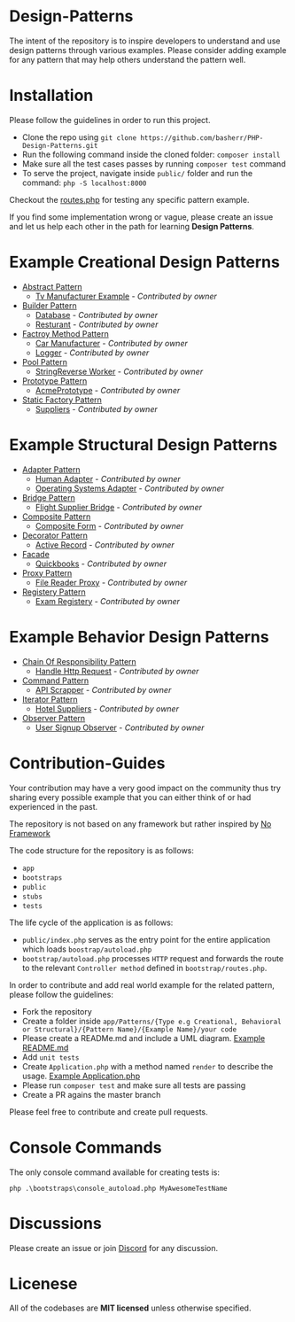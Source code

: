 # Design-Patterns
The intent of the repository is to inspire developers to understand and use design patterns through various examples. Please consider adding example for any pattern that may help others understand the pattern well.

# Installation

Please follow the guidelines in order to run this project.

- Clone the repo using `git clone https://github.com/basherr/PHP-Design-Patterns.git`
- Run the following command inside the cloned folder: `composer install`
- Make sure all the test cases passes by running `composer test` command
- To serve the project, navigate inside `public/` folder and run the command: `php -S localhost:8000`

Checkout the [routes.php](https://github.com/basherr/PHP-Design-Patterns/blob/master/bootstraps/routes.php) for testing any specific pattern example.

If you find some implementation wrong or vague, please create an issue and let us help each other in the path for learning **Design Patterns**.

# Example Creational Design Patterns
- [Abstract Pattern](https://github.com/basherr/PHP-Design-Patterns/tree/master/app/Patterns/Creational/AbstractPattern)
  - [Tv Manufacturer Example](https://github.com/basherr/PHP-Design-Patterns/tree/master/app/Patterns/Creational/AbstractPattern/TvManufacturer) - *Contributed by owner*
- [Builder Pattern](https://github.com/basherr/PHP-Design-Patterns/tree/master/app/Patterns/Creational/Builder)
  - [Database](https://github.com/basherr/PHP-Design-Patterns/tree/master/app/Patterns/Creational/Builder/Database) - *Contributed by owner*
  - [Resturant](https://github.com/basherr/PHP-Design-Patterns/tree/master/app/Patterns/Creational/Builder/Database/Resturant) - *Contributed by owner*
- [Factroy Method Pattern](https://github.com/basherr/PHP-Design-Patterns/tree/master/app/Patterns/Creational/FactoryMethod)
  - [Car Manufacturer](https://github.com/basherr/PHP-Design-Patterns/tree/master/app/Patterns/Creational/FactoryMethod/CarManufacturer) - *Contributed by owner*
  - [Logger](https://github.com/basherr/PHP-Design-Patterns/tree/master/app/Patterns/Creational/FactoryMethod/Logger) - *Contributed by owner*
- [Pool Pattern](https://github.com/basherr/PHP-Design-Patterns/tree/master/app/Patterns/Creational/Pool)
  - [StringReverse Worker](https://github.com/basherr/PHP-Design-Patterns/tree/master/app/Patterns/Creational/Pool/Worker)  - *Contributed by owner*
- [Prototype Pattern](https://github.com/basherr/PHP-Design-Patterns/tree/master/app/Patterns/Creational/Prototype)
  - [AcmePrototype](https://github.com/basherr/PHP-Design-Patterns/tree/master/app/Patterns/Creational/Prototype/AcmePrototype)  - *Contributed by owner*
- [Static Factory Pattern](https://github.com/basherr/PHP-Design-Patterns/tree/master/app/Patterns/Creational/StaticFactory)
  - [Suppliers](https://github.com/basherr/PHP-Design-Patterns/tree/master/app/Patterns/Creational/StaticFactory/Suppliers) - *Contributed by owner*

# Example Structural Design Patterns
- [Adapter Pattern](https://github.com/basherr/PHP-Design-Patterns/tree/master/app/Patterns/Structural/AdapterPattern)
  - [Human Adapter](https://github.com/basherr/PHP-Design-Patterns/tree/master/app/Patterns/Structural/AdapterPattern/Human) - *Contributed by owner*
  - [Operating Systems Adapter](https://github.com/basherr/PHP-Design-Patterns/tree/master/app/Patterns/Structural/AdapterPattern/OperatingSystems) - *Contributed by owner*
- [Bridge Pattern](https://github.com/basherr/PHP-Design-Patterns/tree/master/app/Patterns/Structural/BridgePattern)
  - [Flight Supplier Bridge](https://github.com/basherr/PHP-Design-Patterns/tree/master/app/Patterns/Structural/BridgePattern/FlightApi) - *Contributed by owner*
- [Composite Pattern](https://github.com/basherr/PHP-Design-Patterns/tree/master/app/Patterns/Structural/CompositePattern)
  - [Composite Form](https://github.com/basherr/PHP-Design-Patterns/tree/master/app/Patterns/Structural/CompositePattern/Form) - *Contributed by owner*
- [Decorator Pattern](https://github.com/basherr/PHP-Design-Patterns/tree/master/app/Patterns/Structural/DecoratorPattern)
  - [Active Record](https://github.com/basherr/PHP-Design-Patterns/tree/master/app/Patterns/Structural/DecoratorPattern/ActiveRecord) - *Contributed by owner*
- [Facade](https://github.com/basherr/PHP-Design-Patterns/tree/master/app/Patterns/Structural/Facade)
  - [Quickbooks](https://github.com/basherr/PHP-Design-Patterns/tree/master/app/Patterns/Structural/Facade/Quickbooks) - *Contributed by owner*
- [Proxy Pattern](https://github.com/basherr/PHP-Design-Patterns/tree/master/app/Patterns/Structural/ProxyPattern)
  - [File Reader Proxy](https://github.com/basherr/PHP-Design-Patterns/tree/master/app/Patterns/Structural/ProxyPattern/FileReader) - *Contributed by owner*
- [Registery Pattern](https://github.com/basherr/PHP-Design-Patterns/tree/master/app/Patterns/Structural/RegisteryPattern)
  - [Exam Registery](https://github.com/basherr/PHP-Design-Patterns/tree/master/app/Patterns/Structural/RegisteryPattern/Exam) - *Contributed by owner*

# Example Behavior Design Patterns
- [Chain Of Responsibility Pattern](https://github.com/basherr/PHP-Design-Patterns/tree/master/app/Patterns/Behavioral/ChainOfResponsibility)
  - [Handle Http Request](https://github.com/basherr/PHP-Design-Patterns/tree/master/app/Patterns/Behavioral/ChainOfResponsibility/HandleHttpRequests) - *Contributed by owner*
- [Command Pattern](https://github.com/basherr/PHP-Design-Patterns/tree/master/app/Patterns/Behavioral/Command/)
  - [API Scrapper](https://github.com/basherr/PHP-Design-Patterns/tree/master/app/Patterns/Behavioral/Command/ApiScrapper) - *Contributed by owner*
- [Iterator Pattern](https://github.com/basherr/PHP-Design-Patterns/tree/master/app/Patterns/Behavioral/Iterator)
  - [Hotel Suppliers](https://github.com/basherr/PHP-Design-Patterns/tree/master/app/Patterns/Behavioral/Iterator/HotelSuppliers) - *Contributed by owner*
- [Observer Pattern](https://github.com/basherr/PHP-Design-Patterns/tree/master/app/Patterns/Behavioral/Observer)
  - [User Signup Observer](https://github.com/basherr/PHP-Design-Patterns/tree/master/app/Patterns/Behavioral/Observer/NewUserSignedup) - *Contributed by owner*


# Contribution-Guides
Your contribution may have a very good impact on the community thus try sharing every possible example that you can either think of or had experienced in the past.

The repository is not based on any framework but rather inspired by [No Framework](https://github.com/PatrickLouys/no-framework-tutorial)

The code structure for the repository is as follows:
- `app`
- `bootstraps`
- `public`
- `stubs`
- `tests`

The life cycle of the application is as follows:

- `public/index.php` serves as the entry point for the entire application which loads `boostrap/autoload.php`
- `bootstrap/autoload.php` processes `HTTP` request and forwards the route to the relevant `Controller method` defined in `bootstrap/routes.php`. 

In order to contribute and add real world example for the related pattern, please follow the guidelines:
- Fork the repository
- Create a folder inside `app/Patterns/{Type e.g Creational, Behavioral or Structural}/{Pattern Name}/{Example Name}/your code`
- Please create a READMe.md and include a UML diagram. [Example README.md](https://github.com/basherr/PHP-Design-Patterns/tree/master/app/Patterns/Creational/AbstractPattern/TvManufacturer)
- Add `unit tests`
- Create `Application.php` with a method named `render` to describe the usage. [Example Application.php](https://github.com/basherr/PHP-Design-Patterns/blob/master/app/Patterns/Creational/AbstractPattern/TvManufacturer/Application.php)
- Please run `composer test` and make sure all tests are passing
- Create a PR agains the master branch

Please feel free to contribute and create pull requests.

# Console Commands
The only console command available for creating tests is:

`php .\bootstraps\console_autoload.php MyAwesomeTestName`

# Discussions

Please create an issue or join [Discord](https://discord.gg/G89qtfGR) for any discussion.

# Licenese
All of the codebases are **MIT licensed** unless otherwise specified.
